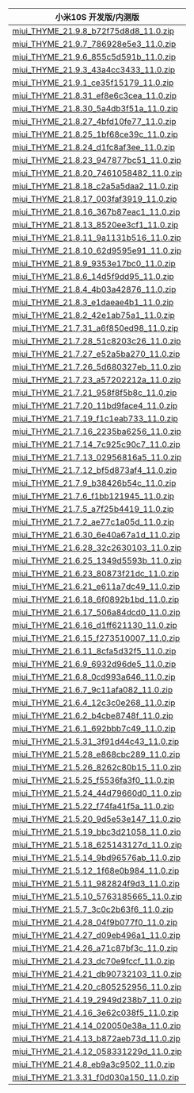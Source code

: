 | 小米10S  开发版/内测版    |
| ---- |
| [miui_THYME_21.9.8_b72f75d8d8_11.0.zip](https://hugeota.d.miui.com/21.9.8/miui_THYME_21.9.8_b72f75d8d8_11.0.zip)    |
| [miui_THYME_21.9.7_786928e5e3_11.0.zip](https://hugeota.d.miui.com/21.9.7/miui_THYME_21.9.7_786928e5e3_11.0.zip)    |
| [miui_THYME_21.9.6_855c5d591b_11.0.zip](https://hugeota.d.miui.com/21.9.6/miui_THYME_21.9.6_855c5d591b_11.0.zip)    |
| [miui_THYME_21.9.3_43a4cc3433_11.0.zip](https://hugeota.d.miui.com/21.9.3/miui_THYME_21.9.3_43a4cc3433_11.0.zip)    |
| [miui_THYME_21.9.1_ce35f15179_11.0.zip](https://hugeota.d.miui.com/21.9.1/miui_THYME_21.9.1_ce35f15179_11.0.zip)    |
| [miui_THYME_21.8.31_ef8e6c3cea_11.0.zip](https://hugeota.d.miui.com/21.8.31/miui_THYME_21.8.31_ef8e6c3cea_11.0.zip)    |
| [miui_THYME_21.8.30_5a4db3f51a_11.0.zip](https://hugeota.d.miui.com/21.8.30/miui_THYME_21.8.30_5a4db3f51a_11.0.zip)    |
| [miui_THYME_21.8.27_4bfd10fe77_11.0.zip](https://hugeota.d.miui.com/21.8.27/miui_THYME_21.8.27_4bfd10fe77_11.0.zip)    |
| [miui_THYME_21.8.25_1bf68ce39c_11.0.zip](https://hugeota.d.miui.com/21.8.25/miui_THYME_21.8.25_1bf68ce39c_11.0.zip)    |
| [miui_THYME_21.8.24_d1fc8af3ee_11.0.zip](https://hugeota.d.miui.com/21.8.24/miui_THYME_21.8.24_d1fc8af3ee_11.0.zip)    |
| [miui_THYME_21.8.23_947877bc51_11.0.zip](https://hugeota.d.miui.com/21.8.23/miui_THYME_21.8.23_947877bc51_11.0.zip)    |
| [miui_THYME_21.8.20_7461058482_11.0.zip](https://hugeota.d.miui.com/21.8.20/miui_THYME_21.8.20_7461058482_11.0.zip)    |
| [miui_THYME_21.8.18_c2a5a5daa2_11.0.zip](https://hugeota.d.miui.com/21.8.18/miui_THYME_21.8.18_c2a5a5daa2_11.0.zip)    |
| [miui_THYME_21.8.17_003faf3919_11.0.zip](https://hugeota.d.miui.com/21.8.17/miui_THYME_21.8.17_003faf3919_11.0.zip)    |
| [miui_THYME_21.8.16_367b87eac1_11.0.zip](https://hugeota.d.miui.com/21.8.16/miui_THYME_21.8.16_367b87eac1_11.0.zip)    |
| [miui_THYME_21.8.13_8520ee3cf1_11.0.zip](https://hugeota.d.miui.com/21.8.13/miui_THYME_21.8.13_8520ee3cf1_11.0.zip)    |
| [miui_THYME_21.8.11_9a1131b516_11.0.zip](https://hugeota.d.miui.com/21.8.11/miui_THYME_21.8.11_9a1131b516_11.0.zip)    |
| [miui_THYME_21.8.10_62d9595e91_11.0.zip](https://hugeota.d.miui.com/21.8.10/miui_THYME_21.8.10_62d9595e91_11.0.zip)    |
| [miui_THYME_21.8.9_9353e17bc0_11.0.zip](https://hugeota.d.miui.com/21.8.9/miui_THYME_21.8.9_9353e17bc0_11.0.zip)    |
| [miui_THYME_21.8.6_14d5f9dd95_11.0.zip](https://hugeota.d.miui.com/21.8.6/miui_THYME_21.8.6_14d5f9dd95_11.0.zip)    |
| [miui_THYME_21.8.4_4b03a42876_11.0.zip](https://hugeota.d.miui.com/21.8.4/miui_THYME_21.8.4_4b03a42876_11.0.zip)    |
| [miui_THYME_21.8.3_e1daeae4b1_11.0.zip](https://hugeota.d.miui.com/21.8.3/miui_THYME_21.8.3_e1daeae4b1_11.0.zip)    |
| [miui_THYME_21.8.2_42e1ab75a1_11.0.zip](https://hugeota.d.miui.com/21.8.2/miui_THYME_21.8.2_42e1ab75a1_11.0.zip)    |
| [miui_THYME_21.7.31_a6f850ed98_11.0.zip](https://hugeota.d.miui.com/21.7.31/miui_THYME_21.7.31_a6f850ed98_11.0.zip)    |
| [miui_THYME_21.7.28_51c8203c26_11.0.zip](https://hugeota.d.miui.com/21.7.28/miui_THYME_21.7.28_51c8203c26_11.0.zip)    |
| [miui_THYME_21.7.27_e52a5ba270_11.0.zip](https://hugeota.d.miui.com/21.7.27/miui_THYME_21.7.27_e52a5ba270_11.0.zip)    |
| [miui_THYME_21.7.26_5d680327eb_11.0.zip](https://hugeota.d.miui.com/21.7.26/miui_THYME_21.7.26_5d680327eb_11.0.zip)    |
| [miui_THYME_21.7.23_a57202212a_11.0.zip](https://hugeota.d.miui.com/21.7.23/miui_THYME_21.7.23_a57202212a_11.0.zip)    |
| [miui_THYME_21.7.21_958f8f5b8c_11.0.zip](https://hugeota.d.miui.com/21.7.21/miui_THYME_21.7.21_958f8f5b8c_11.0.zip)    |
| [miui_THYME_21.7.20_11bd9face4_11.0.zip](https://hugeota.d.miui.com/21.7.20/miui_THYME_21.7.20_11bd9face4_11.0.zip)    |
| [miui_THYME_21.7.19_f1c1eab733_11.0.zip](https://hugeota.d.miui.com/21.7.19/miui_THYME_21.7.19_f1c1eab733_11.0.zip)    |
| [miui_THYME_21.7.16_2235ba6256_11.0.zip](https://hugeota.d.miui.com/21.7.16/miui_THYME_21.7.16_2235ba6256_11.0.zip)    |
| [miui_THYME_21.7.14_7c925c90c7_11.0.zip](https://hugeota.d.miui.com/21.7.14/miui_THYME_21.7.14_7c925c90c7_11.0.zip)    |
| [miui_THYME_21.7.13_02956816a5_11.0.zip](https://hugeota.d.miui.com/21.7.13/miui_THYME_21.7.13_02956816a5_11.0.zip)    |
| [miui_THYME_21.7.12_bf5d873af4_11.0.zip](https://hugeota.d.miui.com/21.7.12/miui_THYME_21.7.12_bf5d873af4_11.0.zip)    |
| [miui_THYME_21.7.9_b38426b54c_11.0.zip](https://hugeota.d.miui.com/21.7.9/miui_THYME_21.7.9_b38426b54c_11.0.zip)    |
| [miui_THYME_21.7.6_f1bb121945_11.0.zip](https://hugeota.d.miui.com/21.7.6/miui_THYME_21.7.6_f1bb121945_11.0.zip)    |
| [miui_THYME_21.7.5_a7f25b4419_11.0.zip](https://hugeota.d.miui.com/21.7.5/miui_THYME_21.7.5_a7f25b4419_11.0.zip)    |
| [miui_THYME_21.7.2_ae77c1a05d_11.0.zip](https://hugeota.d.miui.com/21.7.2/miui_THYME_21.7.2_ae77c1a05d_11.0.zip)    |
| [miui_THYME_21.6.30_6e40a67a1d_11.0.zip](https://hugeota.d.miui.com/21.6.30/miui_THYME_21.6.30_6e40a67a1d_11.0.zip)    |
| [miui_THYME_21.6.28_32c2630103_11.0.zip](https://hugeota.d.miui.com/21.6.28/miui_THYME_21.6.28_32c2630103_11.0.zip)    |
| [miui_THYME_21.6.25_1349d5593b_11.0.zip](https://hugeota.d.miui.com/21.6.25/miui_THYME_21.6.25_1349d5593b_11.0.zip)    |
| [miui_THYME_21.6.23_80873f21dc_11.0.zip](https://hugeota.d.miui.com/21.6.23/miui_THYME_21.6.23_80873f21dc_11.0.zip)    |
| [miui_THYME_21.6.21_e611a7dc49_11.0.zip](https://hugeota.d.miui.com/21.6.21/miui_THYME_21.6.21_e611a7dc49_11.0.zip)    |
| [miui_THYME_21.6.18_6f0892b1bd_11.0.zip](https://hugeota.d.miui.com/21.6.18/miui_THYME_21.6.18_6f0892b1bd_11.0.zip)    |
| [miui_THYME_21.6.17_506a84dcd0_11.0.zip](https://hugeota.d.miui.com/21.6.17/miui_THYME_21.6.17_506a84dcd0_11.0.zip)    |
| [miui_THYME_21.6.16_d1ff621130_11.0.zip](https://hugeota.d.miui.com/21.6.16/miui_THYME_21.6.16_d1ff621130_11.0.zip)    |
| [miui_THYME_21.6.15_f273510007_11.0.zip](https://hugeota.d.miui.com/21.6.15/miui_THYME_21.6.15_f273510007_11.0.zip)    |
| [miui_THYME_21.6.11_8cfa5d32f5_11.0.zip](https://hugeota.d.miui.com/21.6.11/miui_THYME_21.6.11_8cfa5d32f5_11.0.zip)    |
| [miui_THYME_21.6.9_6932d96de5_11.0.zip](https://hugeota.d.miui.com/21.6.9/miui_THYME_21.6.9_6932d96de5_11.0.zip)    |
| [miui_THYME_21.6.8_0cd993a646_11.0.zip](https://hugeota.d.miui.com/21.6.8/miui_THYME_21.6.8_0cd993a646_11.0.zip)    |
| [miui_THYME_21.6.7_9c11afa082_11.0.zip](https://hugeota.d.miui.com/21.6.7/miui_THYME_21.6.7_9c11afa082_11.0.zip)    |
| [miui_THYME_21.6.4_12c3c0e268_11.0.zip](https://hugeota.d.miui.com/21.6.4/miui_THYME_21.6.4_12c3c0e268_11.0.zip)    |
| [miui_THYME_21.6.2_b4cbe8748f_11.0.zip](https://hugeota.d.miui.com/21.6.2/miui_THYME_21.6.2_b4cbe8748f_11.0.zip)    |
| [miui_THYME_21.6.1_692bbb7c49_11.0.zip](https://hugeota.d.miui.com/21.6.1/miui_THYME_21.6.1_692bbb7c49_11.0.zip)    |
| [miui_THYME_21.5.31_3f91d44c43_11.0.zip](https://hugeota.d.miui.com/21.5.31/miui_THYME_21.5.31_3f91d44c43_11.0.zip)    |
| [miui_THYME_21.5.28_e868cbc289_11.0.zip](https://hugeota.d.miui.com/21.5.28/miui_THYME_21.5.28_e868cbc289_11.0.zip)    |
| [miui_THYME_21.5.26_8262c80b15_11.0.zip](https://hugeota.d.miui.com/21.5.26/miui_THYME_21.5.26_8262c80b15_11.0.zip)    |
| [miui_THYME_21.5.25_f5536fa3f0_11.0.zip](https://hugeota.d.miui.com/21.5.25/miui_THYME_21.5.25_f5536fa3f0_11.0.zip)    |
| [miui_THYME_21.5.24_44d79660d0_11.0.zip](https://hugeota.d.miui.com/21.5.24/miui_THYME_21.5.24_44d79660d0_11.0.zip)    |
| [miui_THYME_21.5.22_f74fa41f5a_11.0.zip](https://hugeota.d.miui.com/21.5.22/miui_THYME_21.5.22_f74fa41f5a_11.0.zip)    |
| [miui_THYME_21.5.20_9d5e53e147_11.0.zip](https://hugeota.d.miui.com/21.5.20/miui_THYME_21.5.20_9d5e53e147_11.0.zip)    |
| [miui_THYME_21.5.19_bbc3d21058_11.0.zip](https://hugeota.d.miui.com/21.5.19/miui_THYME_21.5.19_bbc3d21058_11.0.zip)    |
| [miui_THYME_21.5.18_625143127d_11.0.zip](https://hugeota.d.miui.com/21.5.18/miui_THYME_21.5.18_625143127d_11.0.zip)    |
| [miui_THYME_21.5.14_9bd96576ab_11.0.zip](https://hugeota.d.miui.com/21.5.14/miui_THYME_21.5.14_9bd96576ab_11.0.zip)    |
| [miui_THYME_21.5.12_1f68e0b984_11.0.zip](https://hugeota.d.miui.com/21.5.12/miui_THYME_21.5.12_1f68e0b984_11.0.zip)    |
| [miui_THYME_21.5.11_982824f9d3_11.0.zip](https://hugeota.d.miui.com/21.5.11/miui_THYME_21.5.11_982824f9d3_11.0.zip)    |
| [miui_THYME_21.5.10_5763185665_11.0.zip](https://hugeota.d.miui.com/21.5.10/miui_THYME_21.5.10_5763185665_11.0.zip)    |
| [miui_THYME_21.5.7_3c0c2b63f6_11.0.zip](https://hugeota.d.miui.com/21.5.7/miui_THYME_21.5.7_3c0c2b63f6_11.0.zip)    |
| [miui_THYME_21.4.28_04f9b077f0_11.0.zip](https://hugeota.d.miui.com/21.4.28/miui_THYME_21.4.28_04f9b077f0_11.0.zip)    |
| [miui_THYME_21.4.27_d09eb496a1_11.0.zip](https://hugeota.d.miui.com/21.4.27/miui_THYME_21.4.27_d09eb496a1_11.0.zip)    |
| [miui_THYME_21.4.26_a71c87bf3c_11.0.zip](https://hugeota.d.miui.com/21.4.26/miui_THYME_21.4.26_a71c87bf3c_11.0.zip)    |
| [miui_THYME_21.4.23_dc70e9fccf_11.0.zip](https://hugeota.d.miui.com/21.4.23/miui_THYME_21.4.23_dc70e9fccf_11.0.zip)    |
| [miui_THYME_21.4.21_db90732103_11.0.zip](https://hugeota.d.miui.com/21.4.21/miui_THYME_21.4.21_db90732103_11.0.zip)    |
| [miui_THYME_21.4.20_c805252956_11.0.zip](https://hugeota.d.miui.com/21.4.20/miui_THYME_21.4.20_c805252956_11.0.zip)    |
| [miui_THYME_21.4.19_2949d238b7_11.0.zip](https://hugeota.d.miui.com/21.4.19/miui_THYME_21.4.19_2949d238b7_11.0.zip)    |
| [miui_THYME_21.4.16_3e62c038f5_11.0.zip](https://hugeota.d.miui.com/21.4.16/miui_THYME_21.4.16_3e62c038f5_11.0.zip)    |
| [miui_THYME_21.4.14_020050e38a_11.0.zip](https://hugeota.d.miui.com/21.4.14/miui_THYME_21.4.14_020050e38a_11.0.zip)    |
| [miui_THYME_21.4.13_b872aeb73d_11.0.zip](https://hugeota.d.miui.com/21.4.13/miui_THYME_21.4.13_b872aeb73d_11.0.zip)    |
| [miui_THYME_21.4.12_058331229d_11.0.zip](https://hugeota.d.miui.com/21.4.12/miui_THYME_21.4.12_058331229d_11.0.zip)    |
| [miui_THYME_21.4.8_eb9a3c9502_11.0.zip](https://hugeota.d.miui.com/21.4.8/miui_THYME_21.4.8_eb9a3c9502_11.0.zip)    |
| [miui_THYME_21.3.31_f0d030a150_11.0.zip](https://hugeota.d.miui.com/21.3.31/miui_THYME_21.3.31_f0d030a150_11.0.zip)    |
